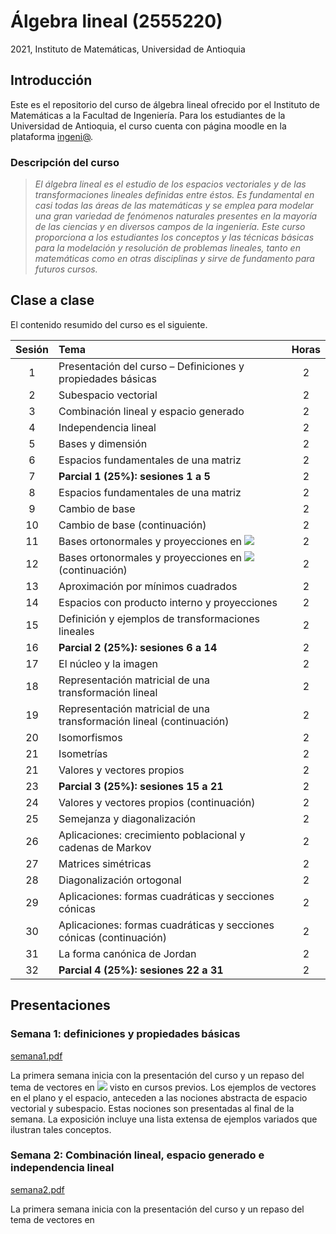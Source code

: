 # Álgebra lineal (2555220)
2021, Instituto de Matemáticas, Universidad de Antioquia

## Introducción
Este es el repositorio del curso de álgebra lineal ofrecido por el Instituto de Matemáticas a la Facultad de Ingeniería. Para los estudiantes de la Universidad de Antioquia, el curso cuenta con página moodle en la plataforma [ingeni@](http://www.ingeniaudea.co/login/index.php).

### Descripción del curso
> *El álgebra lineal es el estudio de los espacios vectoriales y de las transformaciones lineales definidas entre éstos. Es fundamental en casi todas las áreas de las matemáticas y se emplea para modelar una gran variedad de fenómenos naturales presentes en la mayoría de las ciencias y en diversos campos de la ingeniería. Este curso proporciona a los estudiantes los conceptos y las técnicas básicas para la modelación y resolución de problemas lineales, tanto en matemáticas como en otras disciplinas y sirve de fundamento para futuros cursos.*

## Clase a clase
El contenido resumido del curso es el siguiente.

| Sesión | Tema | Horas |
| :---:         | :---       | :---:          |
| 1   | Presentación del curso – Definiciones y propiedades básicas | 2 |
| 2   | Subespacio vectorial | 2 |
| 3   | Combinación lineal y espacio generado | 2 |
| 4   | Independencia lineal | 2 |
| 5   | Bases y dimensión | 2 |
| 6   | Espacios fundamentales de una matriz | 2 |
| 7   | **Parcial 1 (25%): sesiones 1 a 5** | 2 |
| 8   | Espacios fundamentales de una matriz | 2 |
| 9   | Cambio de base | 2 |
| 10  | Cambio de base (continuación) | 2 |
| 11  | Bases ortonormales y proyecciones en <img src="https://render.githubusercontent.com/render/math?math=\mathbb{R}^n"> | 2 |
| 12  | Bases ortonormales y proyecciones en <img src="https://render.githubusercontent.com/render/math?math=\mathbb{R}^n"> (continuación) | 2 |
| 13  | Aproximación por mínimos cuadrados | 2 |
| 14  | Espacios con producto interno y proyecciones | 2 |
| 15  | Definición y ejemplos de transformaciones lineales | 2 |
| 16  | **Parcial 2 (25%): sesiones 6 a 14** | 2 |
| 17  | El núcleo y la imagen | 2 |
| 18  | Representación matricial de una transformación lineal | 2 |
| 19  | Representación matricial de una transformación lineal (continuación) | 2 |
| 20  | Isomorfismos | 2 |
| 21  | Isometrías | 2 |
| 21  | Valores y vectores propios | 2 |
| 23  | **Parcial 3 (25%): sesiones 15 a 21** | 2 |
| 24  | Valores y vectores propios (continuación) | 2 |
| 25  | Semejanza y diagonalización | 2 |
| 26  | Aplicaciones: crecimiento poblacional y cadenas de Markov | 2 |
| 27  | Matrices simétricas | 2 |
| 28  | Diagonalización ortogonal | 2 |
| 29  | Aplicaciones: formas cuadráticas y secciones cónicas | 2 |
| 30  | Aplicaciones: formas cuadráticas y secciones cónicas (continuación) | 2 |
| 31  | La forma canónica de Jordan | 2 |
| 32  | **Parcial 4 (25%): sesiones 22 a 31** | 2 |

## Presentaciones

### Semana 1: definiciones y propiedades básicas

[semana1.pdf](../main/presentaciones/semana01/semana1.pdf)

La primera semana inicia con la presentación del curso y un repaso del tema de vectores en <img src="https://render.githubusercontent.com/render/math?math=\mathbb{R}^n"> visto en cursos previos. Los ejemplos de vectores en el plano y el espacio, anteceden a las nociones abstracta de espacio vectorial y subespacio. Estas nociones son presentadas al final de la semana. La exposición incluye una lista extensa de ejemplos variados que ilustran tales conceptos.

### Semana 2: Combinación lineal, espacio generado e independencia lineal

[semana2.pdf](../main/presentaciones/semana02/semana2.pdf)

La primera semana inicia con la presentación del curso y un repaso del tema de vectores en 


